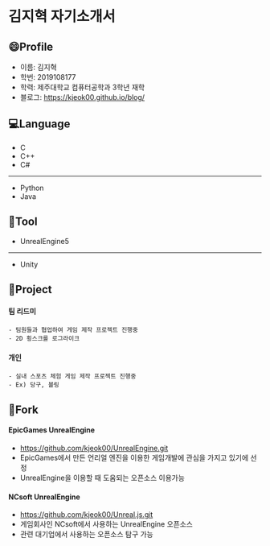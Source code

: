 # 김지혁 자기소개서

## :smile:Profile
- 이름: 김지혁
- 학번: 2019108177
- 학력: 제주대학교 컴퓨터공학과 3학년 재학
- 블로그: https://kjeok00.github.io/blog/

## :computer:Language
- C
- C++
- C#

----------------

- Python
- Java

## :key:Tool
- UnrealEngine5

----------------

- Unity

## :book:Project
#### 팀 리드미
    - 팀원들과 협업하여 게임 제작 프로젝트 진행중
    - 2D 횡스크롤 로그라이크

#### 개인
    - 실내 스포츠 체험 게임 제작 프로젝트 진행중
    - Ex) 당구, 볼링

## :wrench:Fork
#### EpicGames UnrealEngine
- https://github.com/kjeok00/UnrealEngine.git
- EpicGames에서 만든 언리얼 엔진을 이용한 게임개발에 관심을 가지고 있기에 선정
- UnrealEngine을 이용할 때 도움되는 오픈소스 이용가능
#### NCsoft UnrealEngine
- https://github.com/kjeok00/Unreal.js.git
- 게임회사인 NCsoft에서 사용하는 UnrealEngine 오픈소스
- 관련 대기업에서 사용하는 오픈소스 탐구 가능
